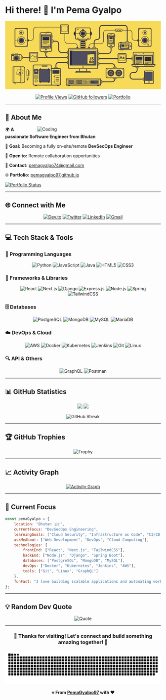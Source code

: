 # Hi there! 👋 I'm Pema Gyalpo

<div align="center">

<img src="https://github.com/PemaGyalpo97/PemaGyalpo97/blob/main/git-hub%20animation.gif?raw=true" width="900"/>

[![Profile Views](https://komarev.com/ghpvc/?username=pemagyalpo97&label=Profile%20views&color=0e75b6&style=flat-square)](https://github.com/pemagyalpo97)
[![GitHub followers](https://img.shields.io/github/followers/pemagyalpo97?label=Followers&style=flat-square&color=blue&logo=github)](https://github.com/pemagyalpo97?tab=followers)
[![Portfolio](https://img.shields.io/badge/Portfolio-Visit-brightgreen?style=flat-square&logo=vercel)](https://pemagyalpo97.github.io/)

</div>

---

## 🚀 About Me

<img align="right" alt="Coding" width="400" src="https://cdn.dribbble.com/users/1162077/screenshots/3848914/programmer.gif">

🌍 **A passionate Software Engineer from Bhutan**

🎯 **Goal:** Becoming a fully on-site/remote **DevSecOps Engineer**

💼 **Open to:** Remote collaboration opportunities

📧 **Contact:** [pemagyalpo74@gmail.com](mailto:pemagyalpo74@gmail.com)

🌐 **Portfolio:** [pemagyalpo97.github.io](https://pemagyalpo97.github.io/)

[![Portfolio Status](https://github.com/PemaGyalpo97/pemagyalpo97.github.io/actions/workflows/pages/pages-build-deployment/badge.svg?branch=main&event=deployment_status)](https://github.com/PemaGyalpo97/pemagyalpo97.github.io/actions/workflows/pages/pages-build-deployment)

---

## 🌐 Connect with Me

<div align="center">

[![Dev.to](https://img.shields.io/badge/dev.to-0A0A0A?style=for-the-badge&logo=devdotto&logoColor=white)](https://dev.to/pemagyalpo97)
[![Twitter](https://img.shields.io/badge/Twitter-1DA1F2?style=for-the-badge&logo=twitter&logoColor=white)](https://twitter.com/ugyen_gyalpo97)
[![LinkedIn](https://img.shields.io/badge/LinkedIn-0077B5?style=for-the-badge&logo=linkedin&logoColor=white)](https://www.linkedin.com/in/pema-gyalpo-889085148)
[![Gmail](https://img.shields.io/badge/Gmail-D14836?style=for-the-badge&logo=gmail&logoColor=white)](mailto:pemagyalpo74@gmail.com)

</div>

---

## 💻 Tech Stack & Tools

### 🚀 Programming Languages
<div align="center">

![Python](https://img.shields.io/badge/Python-FFD43B?style=for-the-badge&logo=python&logoColor=blue)
![JavaScript](https://img.shields.io/badge/JavaScript-F7DF1E?style=for-the-badge&logo=javascript&logoColor=black)
![Java](https://img.shields.io/badge/Java-ED8B00?style=for-the-badge&logo=java&logoColor=white)
![HTML5](https://img.shields.io/badge/HTML5-E34F26?style=for-the-badge&logo=html5&logoColor=white)
![CSS3](https://img.shields.io/badge/CSS3-1572B6?style=for-the-badge&logo=css3&logoColor=white)

</div>

### 🔧 Frameworks & Libraries
<div align="center">

![React](https://img.shields.io/badge/React-20232A?style=for-the-badge&logo=react&logoColor=61DAFB)
![Next.js](https://img.shields.io/badge/next.js-000000?style=for-the-badge&logo=nextdotjs&logoColor=white)
![Django](https://img.shields.io/badge/Django-092E20?style=for-the-badge&logo=django&logoColor=green)
![Express.js](https://img.shields.io/badge/Express.js-000000?style=for-the-badge&logo=express&logoColor=white)
![Node.js](https://img.shields.io/badge/Node.js-43853D?style=for-the-badge&logo=node.js&logoColor=white)
![Spring](https://img.shields.io/badge/Spring-6DB33F?style=for-the-badge&logo=spring&logoColor=white)
![TailwindCSS](https://img.shields.io/badge/Tailwind_CSS-38B2AC?style=for-the-badge&logo=tailwind-css&logoColor=white)

</div>

### 🗄️ Databases
<div align="center">

![PostgreSQL](https://img.shields.io/badge/PostgreSQL-316192?style=for-the-badge&logo=postgresql&logoColor=white)
![MongoDB](https://img.shields.io/badge/MongoDB-4EA94B?style=for-the-badge&logo=mongodb&logoColor=white)
![MySQL](https://img.shields.io/badge/MySQL-005C84?style=for-the-badge&logo=mysql&logoColor=white)
![MariaDB](https://img.shields.io/badge/MariaDB-003545?style=for-the-badge&logo=mariadb&logoColor=white)

</div>

### ☁️ DevOps & Cloud
<div align="center">

![AWS](https://img.shields.io/badge/Amazon_AWS-FF9900?style=for-the-badge&logo=amazonaws&logoColor=white)
![Docker](https://img.shields.io/badge/Docker-2CA5E0?style=for-the-badge&logo=docker&logoColor=white)
![Kubernetes](https://img.shields.io/badge/kubernetes-326ce5.svg?&style=for-the-badge&logo=kubernetes&logoColor=white)
![Jenkins](https://img.shields.io/badge/Jenkins-D24939?style=for-the-badge&logo=Jenkins&logoColor=white)
![Git](https://img.shields.io/badge/GIT-E44C30?style=for-the-badge&logo=git&logoColor=white)
![Linux](https://img.shields.io/badge/Linux-FCC624?style=for-the-badge&logo=linux&logoColor=black)

</div>

### 🔍 API & Others
<div align="center">

![GraphQL](https://img.shields.io/badge/GraphQl-E10098?style=for-the-badge&logo=graphql&logoColor=white)
![Postman](https://img.shields.io/badge/Postman-FF6C37?style=for-the-badge&logo=postman&logoColor=white)

</div>

---

## 📊 GitHub Statistics

<div align="center">

<img height="180em" src="https://github-readme-stats.vercel.app/api?username=pemagyalpo97&show_icons=true&theme=radical&include_all_commits=true&count_private=true"/>
<img height="180em" src="https://github-readme-stats.vercel.app/api/top-langs/?username=pemagyalpo97&layout=compact&langs_count=8&theme=radical"/>

</div>

<div align="center">

![GitHub Streak](https://github-readme-streak-stats.herokuapp.com/?user=pemagyalpo97&theme=radical)

</div>

---

## 🏆 GitHub Trophies

<div align="center">
  
![Trophy](https://github-profile-trophy.vercel.app/?username=pemagyalpo97&theme=radical&no-frame=false&no-bg=true&margin-w=4)

</div>

---

## 📈 Activity Graph

<div align="center">
  
[![Activity Graph](https://github-readme-activity-graph.vercel.app/graph?username=pemagyalpo97&theme=react-dark&bg_color=20232a&hide_border=true)](https://github.com/ashutosh00710/github-readme-activity-graph)

</div>

---

## 🎯 Current Focus

```javascript
const pemaGyalpo = {
    location: "Bhutan 🇧🇹",
    currentFocus: "DevSecOps Engineering",
    learningGoals: ["Cloud Security", "Infrastructure as Code", "CI/CD Pipelines"],
    askMeAbout: ["Web Development", "DevOps", "Cloud Computing"],
    technologies: {
        frontEnd: ["React", "Next.js", "TailwindCSS"],
        backEnd: ["Node.js", "Django", "Spring Boot"],
        databases: ["PostgreSQL", "MongoDB", "MySQL"],
        devOps: ["Docker", "Kubernetes", "Jenkins", "AWS"],
        tools: ["Git", "Linux", "GraphQL"]
    },
    funFact: "I love building scalable applications and automating workflows!"
};
```

---

## 💡 Random Dev Quote

<div align="center">
  
![Quote](https://quotes-github-readme.vercel.app/api?type=horizontal&theme=radical)

</div>

---

<div align="center">
  
### 🌟 Thanks for visiting! Let's connect and build something amazing together! 🌟

![Snake Animation](https://github.com/pemagyalpo97/pemagyalpo97/blob/output/github-contribution-grid-snake.svg)

**⭐ From [PemaGyalpo97](https://github.com/pemagyalpo97) with ❤️**

</div>
